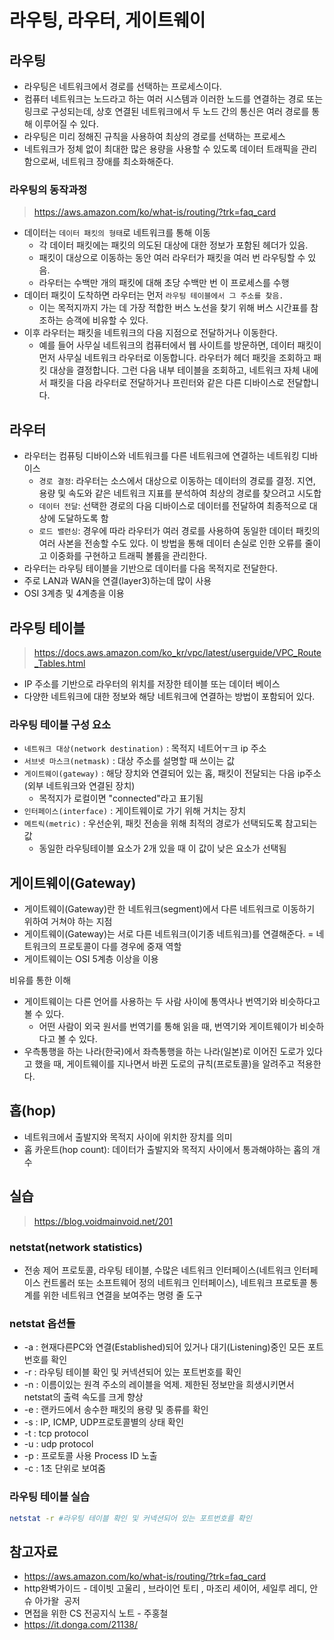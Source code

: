 # 라우팅, 라우터, 게이트웨이

## 라우팅

- 라우팅은 네트워크에서 경로를 선택하는 프로세스이다.
- 컴퓨터 네트워크는 노드라고 하는 여러 시스템과 이러한 노드를 연결하는 경로 또는 링크로 구성되는데, 상호 연결된 네트워크에서 두 노드 간의 통신은 여러 경로를 통해 이루어질 수 있다.
- 라우팅은 미리 정해진 규칙을 사용하여 최상의 경로를 선택하는 프로세스
- 네트워크가 정체 없이 최대한 많은 용량을 사용할 수 있도록 데이터 트래픽을 관리함으로써, 네트워크 장애를 최소화해준다.

### 라우팅의 동작과정

> https://aws.amazon.com/ko/what-is/routing/?trk=faq_card

- 데이터는 `데이터 패킷의 형태`로 네트워크를 통해 이동
  - 각 데이터 패킷에는 패킷의 의도된 대상에 대한 정보가 포함된 헤더가 있음.
  - 패킷이 대상으로 이동하는 동안 여러 라우터가 패킷을 여러 번 라우팅할 수 있음.
  - 라우터는 수백만 개의 패킷에 대해 초당 수백만 번 이 프로세스를 수행
- 데이터 패킷이 도착하면 라우터는 먼저 `라우팅 테이블에서 그 주소를 찾음.`
  - 이는 목적지까지 가는 데 가장 적합한 버스 노선을 찾기 위해 버스 시간표를 참조하는 승객에 비유할 수 있다.
- 이후 라우터는 패킷을 네트워크의 다음 지점으로 전달하거나 이동한다.
  - 예를 들어 사무실 네트워크의 컴퓨터에서 웹 사이트를 방문하면, 데이터 패킷이 먼저 사무실 네트워크 라우터로 이동합니다. 라우터가 헤더 패킷을 조회하고 패킷 대상을 결정합니다. 그런 다음 내부 테이블을 조회하고, 네트워크 자체 내에서 패킷을 다음 라우터로 전달하거나 프린터와 같은 다른 디바이스로 전달합니다.

## 라우터

- 라우터는 컴퓨팅 디바이스와 네트워크를 다른 네트워크에 연결하는 네트워킹 디바이스
  - `경로 결정`: 라우터는 소스에서 대상으로 이동하는 데이터의 경로를 결정. 지연, 용량 및 속도와 같은 네트워크 지표를 분석하여 최상의 경로를 찾으려고 시도합
  - `데이터 전달`: 선택한 경로의 다음 디바이스로 데이터를 전달하여 최종적으로 대상에 도달하도록 함
  - `로드 밸런싱`: 경우에 따라 라우터가 여러 경로를 사용하여 동일한 데이터 패킷의 여러 사본을 전송할 수도 있다. 이 방법을 통해 데이터 손실로 인한 오류를 줄이고 이중화를 구현하고 트래픽 볼륨을 관리한다.
- 라우터는 라우팅 테이블을 기반으로 데이터를 다음 목적지로 전달한다.
- 주로 LAN과 WAN을 연결(layer3)하는데 많이 사용
- OSI 3계층 및 4계층을 이용

## 라우팅 테이블

> https://docs.aws.amazon.com/ko_kr/vpc/latest/userguide/VPC_Route_Tables.html

- IP 주소를 기반으로 라우터의 위치를 저장한 테이블 또는 데이터 베이스
- 다양한 네트워크에 대한 정보와 해당 네트워크에 연결하는 방법이 포함되어 있다.

### 라우팅 테이블 구성 요소

- `네트워크 대상(network destination)` : 목적지 네트어ㅜ크 ip 주소
- `서브넷 마스크(netmask)` : 대상 주소를 설명할 때 쓰이는 값
- `게이트웨이(gateway)` : 해당 장치와 연결되어 있는 홉, 패킷이 전달되는 다음 ip주소(외부 네트워크와 연결된 장치)
  - 목적지가 로컬이면 "connected"라고 표기됨
- `인터페이스(interface)` : 게이트웨이로 가기 위해 거치는 장치
- `메트릭(metric)` : 우선순위, 패킷 전송을 위해 최적의 경로가 선택되도록 참고되는 값
  - 동일한 라우팅테이블 요소가 2개 있을 때 이 값이 낮은 요소가 선택됨

## 게이트웨이(Gateway)

- 게이트웨이(Gateway)란 한 네트워크(segment)에서 다른 네트워크로 이동하기 위하여 거쳐야 하는 지점
- 게이트웨이(Gateway)는 서로 다른 네트워크(이기종 네트워크)를 연결해준다. = 네트워크의 프로토콜이 다를 경우에 중재 역할
- 게이트웨이는 OSI 5계층 이상을 이용

비유를 통한 이해

- 게이트웨이는 다른 언어를 사용하는 두 사람 사이에 통역사나 번역기와 비슷하다고 볼 수 있다.
  - 어떤 사람이 외국 원서를 번역기를 통해 읽을 때, 번역기와 게이트웨이가 비슷하다고 볼 수 있다.
- 우측통행을 하는 나라(한국)에서 좌측통행을 하는 나라(일본)로 이어진 도로가 있다고 했을 때, 게이트웨이를 지나면서 바뀐 도로의 규칙(프로토콜)을 알려주고 적용한다.

## 홉(hop)

- 네트워크에서 출발지와 목적지 사이에 위치한 장치를 의미
- 홉 카운트(hop count): 데이터가 출발지와 목적지 사이에서 통과해야하는 홉의 개수

## 실습

> https://blog.voidmainvoid.net/201

### netstat(network statistics)

- 전송 제어 프로토콜, 라우팅 테이블, 수많은 네트워크 인터페이스(네트워크 인터페이스 컨트롤러 또는 소프트웨어 정의 네트워크 인터페이스), 네트워크 프로토콜 통계를 위한 네트워크 연결을 보여주는 명령 줄 도구

### netstat 옵션들

- -a : 현재다른PC와 연결(Established)되어 있거나 대기(Listening)중인 모든 포트 번호를 확인
- -r : 라우팅 테이블 확인 및 커넥션되어 있는 포트번호를 확인
- -n : 이름이있는 원격 주소의 레이블을 억제. 제한된 정보만을 희생시키면서 netstat의 출력 속도를 크게 향상
- -e : 랜카드에서 송수한 패킷의 용량 및 종류를 확인
- -s : IP, ICMP, UDP프로토콜별의 상태 확인
- -t : tcp protocol
- -u : udp protocol
- -p : 프로토콜 사용 Process ID 노출
- -c : 1초 단위로 보여줌

### 라우팅 테이블 실습

```bash
netstat -r #라우팅 테이블 확인 및 커넥션되어 있는 포트번호를 확인
```

## 참고자료

- https://aws.amazon.com/ko/what-is/routing/?trk=faq_card
- http완벽가이드 - 데이빗 고울리 , 브라이언 토티 , 마조리 세이어, 세일루 레디, 안슈 아가왈  공저
- 면접을 위한 CS 전공지식 노트 - 주홍철
- https://it.donga.com/21138/
